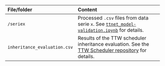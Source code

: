 |File/folder| Content |
|:---|:---|
|`/seriex`| Processed `.csv` files from data serie `x`. See [`ttnet_model-validation.ipynb`](../ttnet_model-validation.ipynb) for details.|
|`inheritance_evaluation.csv`| Results of the TTW scheduler inheritance evaluation. See the [TTW Scheduler repository](https://github.com/romain-jacob/TTW-Scheduler) for details.|

